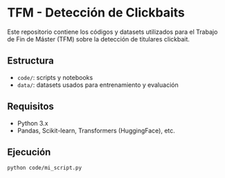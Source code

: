 # TFM - Detección de Clickbaits

Este repositorio contiene los códigos y datasets utilizados para el Trabajo de Fin de Máster (TFM) sobre la detección de titulares clickbait.

## Estructura

- `code/`: scripts y notebooks
- `data/`: datasets usados para entrenamiento y evaluación

## Requisitos

- Python 3.x
- Pandas, Scikit-learn, Transformers (HuggingFace), etc.

## Ejecución

```bash
python code/mi_script.py
